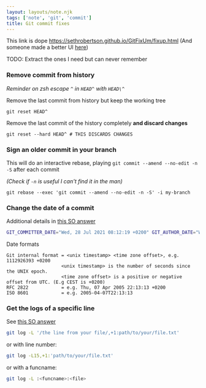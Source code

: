 ```yaml
---
layout: layouts/note.njk
tags: ['note', 'git', 'commit']
title: Git commit fixes
---
```


This link is dope https://sethrobertson.github.io/GitFixUm/fixup.html
(And someone made a better UI [here](https://sukima.github.io/GitFixUm/))

TODO: Extract the ones I need but can never remember

### Remove commit from history

_Reminder on zsh escape `^` in `HEAD^` with `HEAD\^`_

Remove the last commit from history but keep the working tree

    git reset HEAD^

Remove the last commit of the history completely **and discard changes**

    git reset --hard HEAD^ # THIS DISCARDS CHANGES

### Sign an older commit in your branch

This will do an interactive rebase, playing `git commit --amend --no-edit -n -S`
after each commit

_(Check if `-n` is useful I can't find it in the man)_

    git rebase --exec 'git commit --amend --no-edit -n -S' -i my-branch

### Change the date of a commit

Additional details in [this SO answer](https://stackoverflow.com/a/3898842)

```bash
GIT_COMMITTER_DATE="Wed, 28 Jul 2021 08:12:19 +0200" GIT_AUTHOR_DATE="Wed, 28 Jul 2021 08:12:19 +0200" git commit
```

Date formats

```
Git internal format = <unix timestamp> <time zone offset>, e.g.  1112926393 +0200
                    <unix timestamp> is the number of seconds since the UNIX epoch.
                    <time zone offset> is a positive or negative offset from UTC. (E.g CEST is +0200)
RFC 2822            = e.g. Thu, 07 Apr 2005 22:13:13 +0200
ISO 8601            = e.g. 2005-04-07T22:13:13
```

### Get the logs of a specific line

See [this SO answer](https://stackoverflow.com/a/50473741)

```bash
git log -L '/the line from your file/,+1:path/to/your/file.txt'
```

or with line number:

```bash
git log -L15,+1:'path/to/your/file.txt'
```

or with a funcname:

```bash
git log -L :<funcname>:<file>
```
